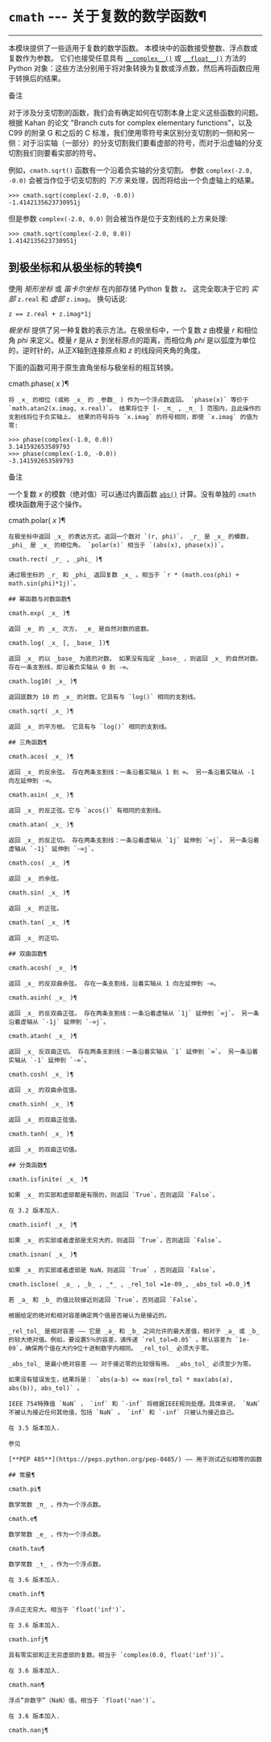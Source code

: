 # `cmath` \--- 关于复数的数学函数¶

* * *

本模块提供了一些适用于复数的数学函数。 本模块中的函数接受整数、浮点数或复数作为参数。 它们也接受任意具有 [`__complex__()`](../reference/datamodel.md#object.__complex__ "object.__complex__") 或 [`__float__()`](../reference/datamodel.md#object.__float__ "object.__float__") 方法的 Python 对象：这些方法分别用于将对象转换为复数或浮点数，然后再将函数应用于转换后的结果。

备注

对于涉及分支切割的函数，我们会有确定如何在切割本身上定义这些函数的问题。 根据 Kahan 的论文 "Branch cuts for complex elementary functions"，以及 C99 的附录 G 和之后的 C 标准，我们使用零符号来区别分支切割的一侧和另一侧：对于沿实轴（一部分）的分支切割我们要看虚部的符号，而对于沿虚轴的分支切割我们则要看实部的符号。

例如，`cmath.sqrt()` 函数有一个沿着负实轴的分支切割。 参数 `complex(-2.0, -0.0)` 会被当作位于切支切割的 _下方_ 来处理，因而将给出一个负虚轴上的结果。

    
    
~~~shell
>>> cmath.sqrt(complex(-2.0, -0.0))
-1.4142135623730951j
~~~

但是参数 `complex(-2.0, 0.0)` 则会被当作是位于支割线的上方来处理:

    
    
~~~shell
>>> cmath.sqrt(complex(-2.0, 0.0))
1.4142135623730951j
~~~

## 到极坐标和从极坐标的转换¶

使用 _矩形坐标_ 或 _笛卡尔坐标_ 在内部存储 Python 复数 `z`。 这完全取决于它的 _实部_ `z.real` 和 _虚部_ `z.imag`。 换句话说:

    
    
~~~
z == z.real + z.imag*1j
~~~

_极坐标_ 提供了另一种复数的表示方法。在极坐标中，一个复数 _z_ 由模量 _r_ 和相位角 _phi_ 来定义。模量 _r_ 是从 _z_ 到坐标原点的距离，而相位角 _phi_ 是以弧度为单位的，逆时针的，从正X轴到连接原点和 _z_ 的线段间夹角的角度。

下面的函数可用于原生直角坐标与极坐标的相互转换。

cmath.phase( _x_ )¶

    

~~~
将 _x_ 的相位 (或称 _x_ 的 _参数_ ) 作为一个浮点数返回。 `phase(x)` 等价于 `math.atan2(x.imag, x.real)`。 结果将位于 [- _π_ , _π_ ] 范围内，且此操作的支割线将位于负实轴上。 结果的符号将与 `x.imag` 的符号相同，即使 `x.imag` 的值为零:
~~~
    
    
~~~shell
>>> phase(complex(-1.0, 0.0))
3.141592653589793
>>> phase(complex(-1.0, -0.0))
-3.141592653589793
~~~

备注

一个复数 _x_ 的模数（绝对值）可以通过内置函数 [`abs()`](functions.md#abs "abs") 计算。没有单独的 `cmath` 模块函数用于这个操作。

cmath.polar( _x_ )¶

    

~~~
在极坐标中返回 _x_ 的表达方式。返回一个数对 `(r, phi)`， _r_ 是 _x_ 的模数， _phi_ 是 _x_ 的相位角。 `polar(x)` 相当于 `(abs(x), phase(x))`。

cmath.rect( _r_ , _phi_ )¶
~~~
    

~~~
通过极坐标的 _r_ 和 _phi_ 返回复数 _x_ 。相当于 `r * (math.cos(phi) + math.sin(phi)*1j)`。

## 幂函数与对数函数¶

cmath.exp( _x_ )¶
~~~
    

~~~
返回 _e_ 的 _x_ 次方， _e_ 是自然对数的底数。

cmath.log( _x_ [, _base_ ])¶
~~~
    

~~~
返回 _x_ 的以 _base_ 为底的对数。 如果没有指定 _base_ ，则返回 _x_ 的自然对数。 存在一条支割线，即沿着负实轴从 0 到 -∞。

cmath.log10( _x_ )¶
~~~
    

~~~
返回底数为 10 的 _x_ 的对数。它具有与 `log()` 相同的支割线。

cmath.sqrt( _x_ )¶
~~~
    

~~~
返回 _x_ 的平方根。 它具有与 `log()` 相同的支割线。

## 三角函数¶

cmath.acos( _x_ )¶
~~~
    

~~~
返回 _x_ 的反余弦。 存在两条支割线：一条沿着实轴从 1 到 ∞。 另一条沿着实轴从 -1 向左延伸到 -∞。

cmath.asin( _x_ )¶
~~~
    

~~~
返回 _x_ 的反正弦。它与 `acos()` 有相同的支割线。

cmath.atan( _x_ )¶
~~~
    

~~~
返回 _x_ 的反正切。 存在两条支割线：一条沿着虚轴从 `1j` 延伸到 `∞j`。 另一条沿着虚轴从 `-1j` 延伸到 `-∞j`。

cmath.cos( _x_ )¶
~~~
    

~~~
返回 _x_ 的余弦。

cmath.sin( _x_ )¶
~~~
    

~~~
返回 _x_ 的正弦。

cmath.tan( _x_ )¶
~~~
    

~~~
返回 _x_ 的正切。

## 双曲函数¶

cmath.acosh( _x_ )¶
~~~
    

~~~
返回 _x_ 的反双曲余弦。 存在一条支割线，沿着实轴从 1 向左延伸到 -∞。

cmath.asinh( _x_ )¶
~~~
    

~~~
返回 _x_ 的反双曲正弦。 存在两条支割线：一条沿着虚轴从 `1j` 延伸到 `∞j`。 另一条沿着虚轴从 `-1j` 延伸到 `-∞j`。

cmath.atanh( _x_ )¶
~~~
    

~~~
返回 _x_ 反双曲正切。 存在两条支割线：一条沿着实轴从 `1` 延伸到 `∞`。 另一条沿着实轴从 `-1` 延伸到 `-∞`。

cmath.cosh( _x_ )¶
~~~
    

~~~
返回 _x_ 的双曲余弦值。

cmath.sinh( _x_ )¶
~~~
    

~~~
返回 _x_ 的双曲正弦值。

cmath.tanh( _x_ )¶
~~~
    

~~~
返回 _x_ 的双曲正切值。

## 分类函数¶

cmath.isfinite( _x_ )¶
~~~
    

~~~
如果 _x_ 的实部和虚部都是有限的，则返回 `True`，否则返回 `False`。

在 3.2 版本加入.

cmath.isinf( _x_ )¶
~~~
    

~~~
如果 _x_ 的实部或者虚部是无穷大的，则返回 `True`，否则返回 `False`。

cmath.isnan( _x_ )¶
~~~
    

~~~
如果 _x_ 的实部或者虚部是 NaN，则返回 `True` ，否则返回 `False`。

cmath.isclose( _a_ , _b_ , _*_ , _rel_tol =1e-09_, _abs_tol =0.0_)¶
~~~
    

~~~
若 _a_ 和 _b_ 的值比较接近则返回 `True`，否则返回 `False`。

根据给定的绝对和相对容差确定两个值是否被认为是接近的。

_rel_tol_ 是相对容差 —— 它是 _a_ 和 _b_ 之间允许的最大差值，相对于 _a_ 或 _b_ 的较大绝对值。例如，要设置5％的容差，请传递 `rel_tol=0.05` 。默认容差为 `1e-09`，确保两个值在大约9位十进制数字内相同。 _rel_tol_ 必须大于零。

_abs_tol_ 是最小绝对容差 —— 对于接近零的比较很有用。 _abs_tol_ 必须至少为零。

如果没有错误发生，结果将是： `abs(a-b) <= max(rel_tol * max(abs(a), abs(b)), abs_tol)` 。

IEEE 754特殊值 `NaN` ， `inf` 和 `-inf` 将根据IEEE规则处理。具体来说， `NaN` 不被认为接近任何其他值，包括 `NaN` 。 `inf` 和 `-inf` 只被认为接近自己。

在 3.5 版本加入.

参见

[**PEP 485**](https://peps.python.org/pep-0485/) —— 用于测试近似相等的函数

## 常量¶

cmath.pi¶
~~~
    

~~~
数学常数 _π_ ，作为一个浮点数。

cmath.e¶
~~~
    

~~~
数学常数 _e_ ，作为一个浮点数。

cmath.tau¶
~~~
    

~~~
数学常数 _τ_ ，作为一个浮点数。

在 3.6 版本加入.

cmath.inf¶
~~~
    

~~~
浮点正无穷大。相当于 `float('inf')`。

在 3.6 版本加入.

cmath.infj¶
~~~
    

~~~
具有零实部和正无穷虚部的复数。相当于 `complex(0.0, float('inf'))`。

在 3.6 版本加入.

cmath.nan¶
~~~
    

~~~
浮点“非数字”（NaN）值。相当于 `float('nan')`。

在 3.6 版本加入.

cmath.nanj¶
~~~
    

~~~
